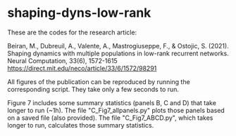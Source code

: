 # shaping-dyns-low-rank
These are the codes for the research article:

Beiran, M., Dubreuil, A., Valente, A., Mastrogiuseppe, F., & Ostojic, S. (2021). Shaping dynamics with multiple populations in low-rank recurrent networks. Neural Computation, 33(6), 1572-1615
https://direct.mit.edu/neco/article/33/6/1572/98291

All figures of the publication can be reproduced by running the corresponding script. They take only a few seconds to run.

Figure 7 includes some summary statistics (panels B, C and D) that take longer to run (~1h). The file "C_Fig7_allpanels.py" plots those panels based on a saved file (also provided). The file "C_Fig7_ABCD.py", which takes longer to run, calculates those summary statistics.
